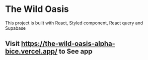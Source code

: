 # The Wild Oasis

This project is built with React, Styled component, React query and Supabase

## Visit https://the-wild-oasis-alpha-bice.vercel.app/ to See app
